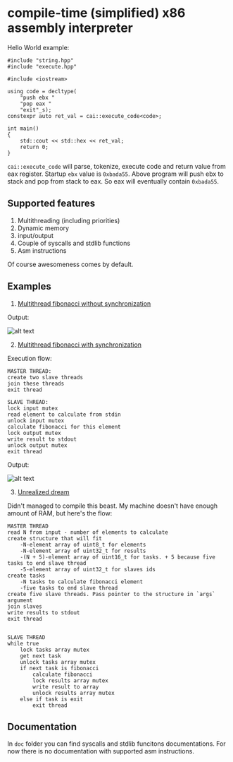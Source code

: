 # compile-time (simplified) x86 assembly interpreter

Hello World example:

```
#include "string.hpp"
#include "execute.hpp"

#include <iostream>

using code = decltype(
    "push ebx "
    "pop eax "
    "exit"_s);
constexpr auto ret_val = cai::execute_code<code>;

int main()
{
    std::cout << std::hex << ret_val;
    return 0;
}
```

`cai::execute_code` will parse, tokenize, execute code and return value from eax register.
Startup `ebx` value is `0xbada55`.
Above program will push ebx to stack and pop from stack to eax. So eax will eventually contain `0xbada55`.

## Supported features
1. Multithreading (including priorities)
2. Dynamic memory
3. input/output
4. Couple of syscalls and stdlib functions
5. Asm instructions

Of course awesomeness comes by default.

## Examples
1. [Multithread fibonacci without synchronization](https://github.com/stryku/ctai/blob/master/examples/v2.0/multithread_fib_without_sync.cpp)

Output:

![alt text](https://github.com/stryku/ctai/blob/master/images/multithread_fib_without_sync.png "Compiled program output")

2. [Multithread fibonacci with synchronization](https://github.com/stryku/ctai/blob/master/examples/v2.0/multithread_fib_with_sync.cpp)

Execution flow:
```
MASTER THREAD:
create two slave threads
join these threads
exit thread

SLAVE THREAD:
lock input mutex
read element to calculate from stdin
unlock input mutex
calculate fibonacci for this element
lock output mutex
write result to stdout
unlock output mutex
exit thread
```

Output:

![alt text](https://github.com/stryku/ctai/blob/master/images/multithread_fib_with_sync.png "Compiled program output")

3. [Unrealized dream](https://github.com/stryku/ctai/blob/master/examples/v2.0/unrealized_dream.cpp)

Didn't managed to compile this beast. My machine doesn't have enough amount of RAM, but here's the flow:
```
MASTER THREAD
read N from input - number of elements to calculate
create structure that will fit
	-N-element array of uint8_t for elements
	-N-element array of uint32_t for results
	-(N + 5)-element array of uint16_t for tasks. + 5 because five tasks to end slave thread
	-5-element array of uint32_t for slaves ids
create tasks
	-N tasks to calculate fibonacci element
	-five tasks to end slave thread
create five slave threads. Pass pointer to the structure in `args` argument
join slaves
write results to stdout
exit thread


SLAVE THREAD
while true
	lock tasks array mutex
	get next task
	unlock tasks array mutex
	if next task is fibonacci
		calculate fibonacci
		lock results array mutex
		write result to array
		unlock results array mutex
	else if task is exit
		exit thread
```


## Documentation
In `doc` folder you can find syscalls and stdlib funcitons documentations. For now there is no documentation with supported asm instructions.
